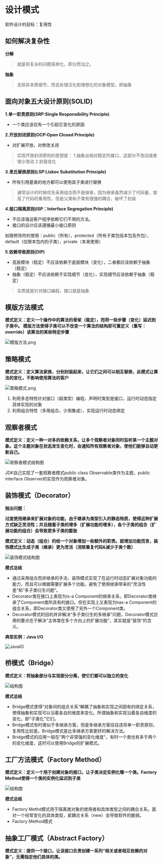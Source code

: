 # 设计模式
软件设计的目标：复用性

## 如何解决复杂性
**分解**

> 就是将复杂的问题简单化，即分而治之。

**抽象**

> 去除非本质细节，而去处理泛化和理想化的对象模型，即抽象

## 面向对象五大设计原则(SOLID)

**1.单一职责原则(SRP:Single Responsibility Principle)**

- 一个类应该仅有一个引起它变化的原因

**2.开放封闭原则(OCP:Open Closed Principle)**

- 对扩展开放，对修改关闭

> 实现开放封闭原则的思想是：
> 1.抽象出相对稳定的接口，这部分不改动或者很少改动
> 2.封装变化

**3.里氏替换原则(LSP:Liskov Substitution Principle)**

- 所有引用基类的地方都可以使用其子类进行替换

> 通常设计的时候优先采用组合而不是继承，因为继承虽然减少了代码量，提高了代码的重用性，但是父类和子类有很强的耦合，破坏了封装

**4.接口隔离原则(ISP：Interface Segregation Principle)**

- 不应该强迫客户程序依赖它们不用的方法。
- 接口的设计应该遵循最小接口原则

权限修饰符的使用：public（所有），protected（所有子类包括本包及外包），default（仅限本包内的子类），private（本来使用）

**5.依赖导致原则(DIP)**

- 高层模块（稳定）不应该依赖于底层模块（变化），二者都应该依赖于抽象（稳定）
- 抽象（稳定）不应该依赖于实现细节（变化），实现细节应该依赖于抽象（稳定）

> 实质就是针对接口编程，接口就是抽象

## 模版方法模式

**模式定义：定义一个操作中的算法的骨架（稳定），而将一些步骤（变化）延迟到子类中。
模版方法使得子类可以不改变一个算法的结构即可重定义（重写：override）该算法的某些特定步骤**

![模版方法.png](https://i.loli.net/2019/07/07/5d2196495174f39239.png)

## 策略模式

**模式定义：定义算法家族，分别封装起来，让它们之间可以相互替换，此模式让算法的变化，不影响使用算法的客户**

![策略模式.png](https://i.loli.net/2019/07/07/5d21d1ed9a1f435993.png)

1. 利用多态特性针对接口（超类型）编程，声明时类型是接口，运行时动态指定具体实现的对象
2. 利用组合特性（多用组合，少用集成），实现运行时动态绑定


## 观察者模式

**模式定义：定义一种一对多的依赖关系，让多个观察者对象同时监听某一个主题对象。这个主题对象在状态发生变化时，会通知所有观察者对象，使他们能够自动更新自己。**

![观察者模式结构图](https://i.loli.net/2019/07/07/5d21e64cb171d24913.png)

JDK自己实现了一套观察者模式public class Observable类作为主题，public interface Observer的实现作为观察者对象。



## 装饰模式（Decorator）

  **抛出问题：**

**过度使用继承来扩展对象的功能，由于继承为类型引入的静态特质，使得这种扩展方式缺乏灵活性；并且随着子类的增多（扩展功能的增多），各个子类的组合（扩展功能的组合）会导致更多子类的膨胀**

**模式定义：动态（组合）的给一个对象增加一些额外的职责。就增加功能而言，装饰模式比生成子类（继承）更为灵活（消除重复代码&减少子类个数）**

![装饰模式结构图](https://i.loli.net/2019/07/07/5d21f4748f22375290.png)

**模式总结**

- 通过采用组合而非继承的手法，装饰模式实现了在运行时动态扩展对象功能的能力，而且可以根据需要扩展多个功能。避免了使用继承带来的“灵活性差”和“多子类衍生问题”。
- Decorator类在接口上表现为is-a Component的继承关系，即Decorator类继承了Component类所具有的接口。但在实现上又表现为has-a Component的组合关系，即Decorator类又使用了另外一个Component类。
- Decorator模式的目的并非解决“多子类衍生的多继承”问题，Decorator模式应用的要点在于解决”主体类在多个方向上的扩展功能“，其实就是”装饰“的含义。

**典型实例：Java I/O**

![JavaIO](https://i.loli.net/2019/07/20/5d32cf6628c1e42246.png)



## 桥模式（Bridge）

**模式定义：将抽象部分与实现部分分离，使它们都可以独立的变化**

 ![结构图](https://i.loli.net/2019/07/07/5d2203059959820655.png)

**模式总结**

- Bridge模式使得“对象间的组合关系”解耦了抽象和实现之间固有的绑定关系，使得抽象和实现可以沿着各自的维度来变化。所谓抽象和实现沿着各自维度的变化，即“子类化”它们。
- Bridge模式有时类似于多继承方案，但是多继承方案往往违背单一职责原则，复用性比较差。Bridge模式是比多继承方案更好的解决方法。
- Bridge模式的应用一般在“两个非常强的变化维度“，有时一个类也有多于两个的变化维度，这时可以使用Bridge的扩展模式。

## 工厂方法模式（Factory Method）

**模式定义：定义一个用于创建对象的接口，让子类决定实例化哪一个类。Factory Method使得一个类的实例化延迟到子类**

![结构图](https://i.loli.net/2019/07/09/5d248f04aded112231.png)

**模式总结**

- Factory Methd模式用于隔离类对象的使用者和具体类型之间的耦合关系。面对一个经常变化的具体类型，紧耦合关系（new）会导致软件的脆弱。
- Factory Method模式

## 抽象工厂模式（Abstract Factory）

**模式定义：提供一个接口，让该接口负责创建一系列“相关或者相互依赖的对象”，无需指定他们具体的类。**

